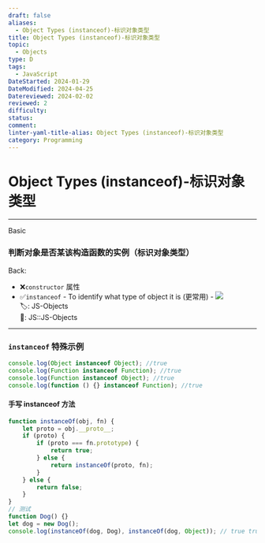 ```yaml
---
draft: false
aliases:
  - Object Types (instanceof)-标识对象类型
title: Object Types (instanceof)-标识对象类型
topic:
  - Objects
type: D
tags:
  - JavaScript
DateStarted: 2024-01-29
DateModified: 2024-04-25
Datereviewed: 2024-02-02
reviewed: 2
difficulty: 
status: 
comment: 
linter-yaml-title-alias: Object Types (instanceof)-标识对象类型
category: Programming
---
```


# Object Types (instanceof)-标识对象类型

---

Basic

### 判断对象是否某该构造函数的实例（标识对象类型）

Back:

- ❌`constructor` 属性
- ✅`instanceof` - To identify what type of object it is (更常用) - ![](https://cdn.jsdelivr.net/gh/jenniferwonder/bimg/programming/C04VariablesScopeMemory-6-x62-y394.png)  
🏷️: JS-Objects  
📌: JS::JS-Objects
<!--ID: 1706844449149-->

---

### `instanceof` 特殊示例

```javascript
console.log(Object instanceof Object); //true
console.log(Function instanceof Function); //true
console.log(Function instanceof Object); //true
console.log(function () {} instanceof Function); //true
```

#### 手写 instanceof 方法

```javascript
function instanceOf(obj, fn) {
	let proto = obj.__proto__;
	if (proto) {
		if (proto === fn.prototype) {
			return true;
		} else {
			return instanceOf(proto, fn);
		}
	} else {
		return false;
	}
}
// 测试
function Dog() {}
let dog = new Dog();
console.log(instanceOf(dog, Dog), instanceOf(dog, Object)); // true true
```
